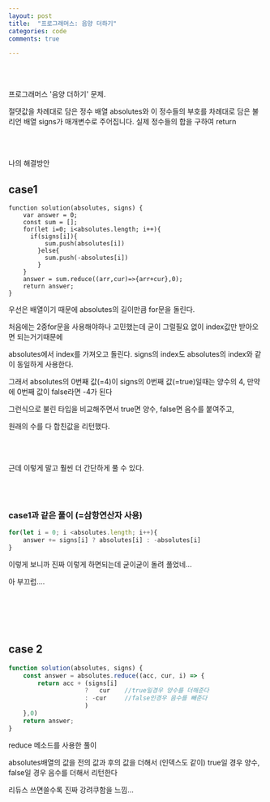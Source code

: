 ```yaml
---
layout: post
title:  "프로그래머스: 음양 더하기"
categories: code
comments: true

---
```




<br>

<br>

프로그래머스 '음양 더하기' 문제.

 절댓값을 차례대로 담은 정수 배열 absolutes와 이 정수들의 부호를 차례대로 담은 불리언 배열 signs가 매개변수로 주어집니다. 실제 정수들의 합을 구하여 return 

<br>

<br>

나의 해결방안

## case1

~~~Js
function solution(absolutes, signs) {
    var answer = 0;
    const sum = [];
    for(let i=0; i<absolutes.length; i++){
      if(signs[i]){
          sum.push(absolutes[i])
        }else{
          sum.push(-absolutes[i])
        }
    }
    answer = sum.reduce((arr,cur)=>{arr+cur},0);
    return answer;
}
~~~

우선은 배열이기 때문에 absolutes의 길이만큼 for문을 돌린다.

처음에는 2중for문을 사용해야하나 고민했는데 굳이 그럴필요 없이 index값만 받아오면 되는거기때문에

absolutes에서 index를 가져오고 돌린다. signs의 index도 absolutes의 index와 같이 동일하게 사용한다.

그래서 absolutes의 0번째 값(=4)이 signs의 0번째 값(=true)일때는 양수의 4, 만약에 0번째 값이 false라면 -4가 된다

그런식으로 불린 타입을 비교해주면서 true면 양수, false면 음수를 붙여주고,

원래의 수를 다 합친값을 리턴했다.

<br>

<br>

근데 이렇게 말고 훨씬 더 간단하게 풀 수 있다.

<br>

<br>

### case1과 같은 풀이 (=삼항연산자 사용)

~~~js
for(let i = 0; i <absolutes.length; i++){
	answer += signs[i] ? absolutes[i] : -absolutes[i]
}
~~~

이렇게 보니까 진짜 이렇게 하면되는데 굳이굳이 돌려 풀었네... 

아 부끄럽....

<br>

<br>

<br>

<br>

## case 2 

~~~js
function solution(absolutes, signs) {
    const answer = absolutes.reduce((acc, cur, i) => {
        return acc + (signs[i]
                     ?   cur    //true일경우 양수를 더해준다
                     : -cur     //false인경우 음수를 빼준다
                     )
    },0)
    return answer;
}
~~~



reduce 메소드를 사용한 풀이

absolutes배열의 값을 전의 값과 후의 값을 더해서 (인덱스도 같이) true일 경우 양수, false일 경우 음수를 더해서 리턴한다

리듀스 쓰면쓸수록 진짜 강려쿠함을 느낌...

<br>

<br>

<br>

<br>

 





 

